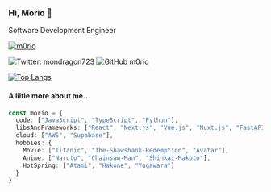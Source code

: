 ### Hi, Morio 👋

Software Development Engineer

<a href="https://github.com/m0rio/">
    <img src="https://komarev.com/ghpvc/?username=m0rio" alt="m0rio" />
</a>

[![Twitter: mondragon723](https://img.shields.io/twitter/follow/mondragon723?style=social)](https://twitter.com/mondragon723)
[![GitHub m0rio](https://img.shields.io/github/followers/m0rio?label=follow&style=social)](https://github.com/m0rio)

[![Top Langs](https://github-readme-stats.vercel.app/api/top-langs/?username=m0rio&layout=compact&theme=react)](https://github.com/anuraghazra/github-readme-stats)

#### A liitle more about me...

```typescript
const morio = {
  code: ["JavaScript", "TypeScript", "Python"],
  libsAndFrameworks: ["React", "Next.js", "Vue.js", "Nuxt.js", "FastAPI"],
  cloud: ["AWS", "Supabase"],
  hobbies: {
    Movie: ["Titanic", "The-Shawshank-Redemption", "Avatar"],
    Anime: ["Naruto", "Chainsaw-Man", "Shinkai-Makoto"],
    HotSpring: ["Atami", "Hakone", "Yugawara"]
  }
}
```
